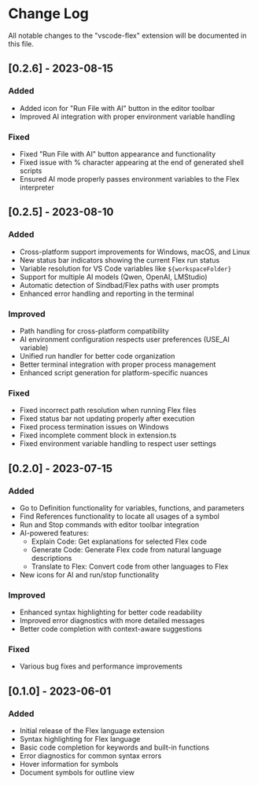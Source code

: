 # Change Log

All notable changes to the "vscode-flex" extension will be documented in this file.

## [0.2.6] - 2023-08-15

### Added
- Added icon for "Run File with AI" button in the editor toolbar
- Improved AI integration with proper environment variable handling

### Fixed
- Fixed "Run File with AI" button appearance and functionality
- Fixed issue with % character appearing at the end of generated shell scripts
- Ensured AI mode properly passes environment variables to the Flex interpreter

## [0.2.5] - 2023-08-10

### Added
- Cross-platform support improvements for Windows, macOS, and Linux
- New status bar indicators showing the current Flex run status
- Variable resolution for VS Code variables like `${workspaceFolder}` 
- Support for multiple AI models (Qwen, OpenAI, LMStudio)
- Automatic detection of Sindbad/Flex paths with user prompts
- Enhanced error handling and reporting in the terminal

### Improved
- Path handling for cross-platform compatibility
- AI environment configuration respects user preferences (USE_AI variable)
- Unified run handler for better code organization
- Better terminal integration with proper process management
- Enhanced script generation for platform-specific nuances

### Fixed
- Fixed incorrect path resolution when running Flex files
- Fixed status bar not updating properly after execution
- Fixed process termination issues on Windows
- Fixed incomplete comment block in extension.ts
- Fixed environment variable handling to respect user settings

## [0.2.0] - 2023-07-15

### Added
- Go to Definition functionality for variables, functions, and parameters
- Find References functionality to locate all usages of a symbol
- Run and Stop commands with editor toolbar integration
- AI-powered features:
  - Explain Code: Get explanations for selected Flex code
  - Generate Code: Generate Flex code from natural language descriptions
  - Translate to Flex: Convert code from other languages to Flex
- New icons for AI and run/stop functionality

### Improved
- Enhanced syntax highlighting for better code readability
- Improved error diagnostics with more detailed messages
- Better code completion with context-aware suggestions

### Fixed
- Various bug fixes and performance improvements

## [0.1.0] - 2023-06-01

### Added
- Initial release of the Flex language extension
- Syntax highlighting for Flex language
- Basic code completion for keywords and built-in functions
- Error diagnostics for common syntax errors
- Hover information for symbols
- Document symbols for outline view
